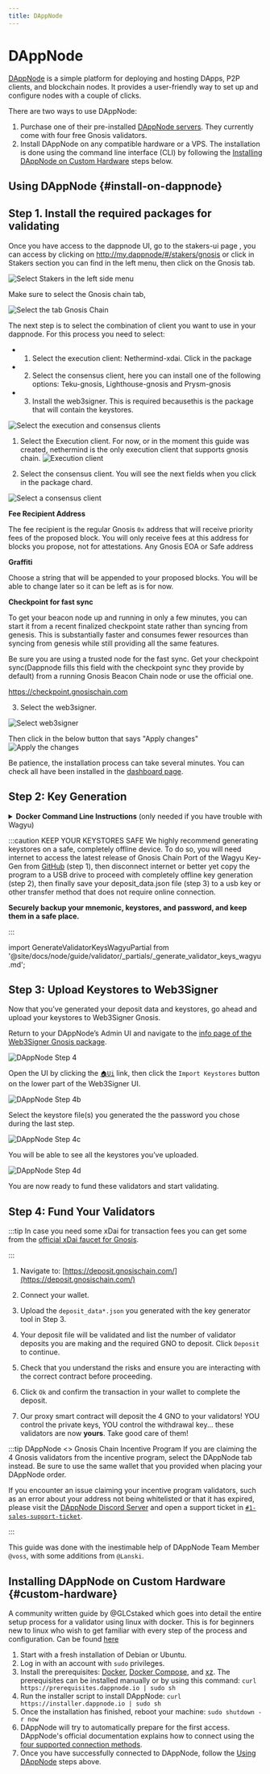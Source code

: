 ```yaml
---
title: DAppNode
---
```


# DAppNode

[DAppNode](https://dappnode.io/) is a simple platform for deploying and hosting DApps, P2P clients, and blockchain nodes. It provides a user-friendly way to set up and configure nodes with a couple of clicks.

There are two ways to use DAppNode:

1. Purchase one of their pre-installed [DAppNode servers](https://dappnode.io/collections/all). They currently come with four free Gnosis validators.
2. Install DAppNode on any compatible hardware or a VPS. The installation is done using the command line interface (CLI) by following the [Installing DAppNode on Custom Hardware](#custom-hardware) steps below.

## Using DAppNode {#install-on-dappnode}

## Step 1. Install the required packages for validating

Once you have access to the dappnode UI, go to the stakers-ui page , you can access by clicking on http://my.dappnode/#/stakers/gnosis or click in Stakers section you can find in the left menu, then click on the Gnosis tab.

![Select Stakers in the left side menu](/img/node/dappnode-left-menu.png)

Make sure to select the Gnosis chain tab,

![Select the tab Gnosis Chain](/img/node/dappnode-stakers-ui.png)

The next step is to select the combination of client you want to use in your dappnode. For this process you need to select:

- 1. Select the execution client: Nethermind-xdai. Click in the package
- 2. Select the consensus client, here you can install one of the following options: Teku-gnosis, Lighthouse-gnosis and Prysm-gnosis
- 3. Install the web3signer. This is required becausethis is the package that will contain the keystores.

![Select the execution and consensus clients](/img/node/dappnode-stakers-ui-2.png)

1. Select the Execution client. For now, or in the moment this guide was created, nethermind is the only execution client that supports gnosis chain.
   ![Execution client ](/img/node/dappnode-execution-client.png)

2. Select the consensus client. You will see the next fields when you click in the package chard.

![Select a consensus client](/img/node/dappnode-consensus-client.png)

**Fee Recipient Address**

The fee recipient is the regular Gnosis `0x` address that will receive priority fees of the proposed block. You will only receive fees at this address for blocks you propose, not for attestations. Any Gnosis EOA or Safe address

**Graffiti**

Choose a string that will be appended to your proposed blocks. You will be able to change later so it can be left as is for now.

**Checkpoint for fast sync**

To get your beacon node up and running in only a few minutes, you can start it from a recent finalized checkpoint state rather than syncing from genesis. This is substantially faster and consumes fewer resources than syncing from genesis while still providing all the same features.

Be sure you are using a trusted node for the fast sync. Get your checkpoint sync(Dappnode fills this field with the checkpoint sync they provide by default) from a running Gnosis Beacon Chain node or use the official one.

https://checkpoint.gnosischain.com

3. Select the web3signer.

![Select web3signer](/img/node/dappnode-web3signer-stakers.png)

Then click in the below button that says "Apply changes"
![Apply the changes](/img/node/dappnode-stakers-ui-apply.png)

Be patience, the installation process can take several minutes. You can check all have been installed in the [dashboard page](http://my.dappnode/#/dashboard).

## Step 2: Key Generation

<details>
  <summary><strong>Docker Command Line Instructions</strong> (only needed if you have trouble with Wagyu)</summary>
  <div>
    <div>
      <ol>
        <li>Pull the docker image for the data generator<br/>
          <pre>docker pull ghcr.io/gnosischain/validator-data-generator:latest</pre>
        </li>
        <li>If this is your first time running the process and there is no an existing mnemonic to generate keystores and deposit data, replace the variables below with your info then run the command.
        <pre>docker run -it --rm -v /path/to/validator_keys:/app/validator_keys ghcr.io/gnosischain/validator-data-generator:latest new-mnemonic --num_validators=NUM --mnemonic_language=english --chain=gnosis --folder=/app/validator_keys --eth1_withdrawal_address=WITHDRAWAL_ADDRESS</pre>
        </li>
        <li>Choose a secure password and confirm. You will be shown a mnemonic seed phrase. Write down and store your keystore password and mnemonic safely offline.<br/>
          <img src="/img/node/dappnode-step3.png"/>
          Following execution, the path you defined for <code>/path/to/validator_keys</code> will contain the keystores and <code>deposit_data*.json</code> file.
        </li>
      </ol>
    </div>
    <details>
      <summary>Drop down for variable descriptions</summary>
        <div>
          <ul>
            <li><code>NUM</code> The number of signing keys (validators) to generate.</li>
            <li><code>START_NUM</code> Index for the first validator key. If this is the first time generating keys with this mnemonic, use 0. If keys were previously generated with this mnemonic, use the subsequent index number (e.g., if 4 keys have been generated before (keys #0, #1, #2, #3, then enter 4 here).</li>
            <li><code>WITHDRAWAL_ADDRESS</code> Use this parameter to provide a regular Gnosis Chain <code>0x</code> address for mGNO withdrawal. This parameter can also be omitted to generate withdrawal credentials with the mnemonic-derived withdrawal public key in the <a href="https://eips.ethereum.org/EIPS/eip-2334#eth2-specific-parameters">EIP-2334 format</a> (ETH2 address format). <strong>Withdrawals will not be available until after the Shanghai upgrade.</strong></li>
            <li><code>/path/to/</code> should be replaced with a valid and existing path where you want to create the validator_keys folder. Or, to create the validator_keys folder in your current working directory, use <code>$(PWD)/validator_keys:/app/validator_keys</code></li>
            <li>More details about command line arguments can be found <a href="https://github.com/gnosischain/validator-data-generator">here</a></li>
          </ul>
      </div>
    </details>
  </div>
</details>

:::caution KEEP YOUR KEYSTORES SAFE
We highly recommend generating keystores on a safe, completely offline device. To do so, you will need internet to access the latest release of Gnosis Chain Port of the Wagyu Key-Gen from [GitHub](https://github.com/alexpeterson91/wagyu-key-gen/releases) (step 1), then disconnect internet or better yet copy the program to a USB drive to proceed with completely offline key generation (step 2), then finally save your deposit_data.json file (step 3) to a usb key or other transfer method that does not require online connection.

**Securely backup your mnemonic, keystores, and password, and keep them in a safe place.**

:::

import GenerateValidatorKeysWagyuPartial from '@site/docs/node/guide/validator/\_partials/\_generate_validator_keys_wagyu.md';

<GenerateValidatorKeysWagyuPartial />

## Step 3: Upload Keystores to Web3Signer

Now that you’ve generated your deposit data and keystores, go ahead and upload your keystores to Web3Signer Gnosis.

Return to your DAppNode’s Admin UI and navigate to the [info page of the Web3Signer Gnosis package](http://my.dappnode/#/packages/web3signer-gnosis.dnp.dappnode.eth/info).

![DAppNode Step 4](/img/node/dappnode-step4.png)

Open the UI by clicking the [`🏠Ui`](http://ui.web3signer-gnosis.dappnode/) link, then click the `Import Keystores` button on the lower part of the Web3Signer UI.

![DAppNode Step 4b](/img/node/dappnode-step4b.png)

Select the keystore file(s) you generated the the password you chose during the last step.

![DAppNode Step 4c](/img/node/dappnode-step4c.png)

You will be able to see all the keystores you’ve uploaded.

![DAppNode Step 4d](/img/node/dappnode-step4d.png)

You are now ready to fund these validators and start validating.

## Step 4: Fund Your Validators

:::tip
In case you need some xDai for transaction fees you can get some from the [official xDai faucet for Gnosis](https://stakely.io/en/faucet/gnosis-chain-xdai).

:::

1. Navigate to: [https://deposit.gnosischain.com/](https://deposit.gnosischain.com/)
2. Connect your wallet.
3. Upload the `deposit_data*.json` you generated with the key generator tool in Step 3.
4. Your deposit file will be validated and list the number of validator deposits you are making and the required GNO to deposit. Click `Deposit` to continue.
5. Check that you understand the risks and ensure you are interacting with the correct contract before proceeding.
6. Click `Ok` and confirm the transaction in your wallet to complete the deposit.

7. Our proxy smart contract will deposit the 4 GNO to your validators! YOU control the private keys, YOU control the withdrawal key... these validators are now **yours**. Take good care of them!

:::tip DAppNode <\> Gnosis Chain Incentive Program
If you are claiming the 4 Gnosis validators from the incentive program, select the DAppNode tab instead. Be sure to use the same wallet that you provided when placing your DAppNode order.

If you encounter an issue claiming your incentive program validators, such as an error about your address not being whitelisted or that it has expired, please visit the [DAppNode Discord Server](https://discord.gg/dappnode) and open a support ticket in [`#1-sales-support-ticket`](https://discord.gg/mGtA9emHw3).

:::

This guide was done with the inestimable help of DAppNode Team Member `@voss`, with some additions from `@Lanski`.

## Installing DAppNode on Custom Hardware {#custom-hardware}

A community written guide by @GLCstaked which goes into detail the entire setup process for a validator using linux with docker. This is for beginners new to linux who wish to get familiar with every step of the process and configuration. Can be found [here](https://mirror.xyz/0xf3bF9DDbA413825E5DdF92D15b09C2AbD8d190dd/wkE51RqApadbSW1GQartYJ5Jz71mnz2y60TNu3XNtNM)

1. Start with a fresh installation of Debian or Ubuntu.
2. Log in with an account with `sudo` privileges.
3. Install the prerequisites: [Docker](https://docs.docker.com/install/), [Docker Compose](https://docs.docker.com/compose/install/), and [xz](https://tukaani.org/xz/). The prerequisites can be installed manually or by using this command:
   `curl https://prerequisites.dappnode.io | sudo sh`
4. Run the installer script to install DAppNode:
   `curl https://installer.dappnode.io | sudo sh`
5. Once the installation has finished, reboot your machine:
   `sudo shutdown -r now`
6. DAppNode will try to automatically prepare for the first access. DAppNode's official documentation explains how to connect using the [four supported connection methods](https://docs.dappnode.io/get-started/installation/custom-hardware/installation/script#post-installation).
7. Once you have successfully connected to DAppNode, follow the [Using DAppNode](#install-on-dappnode) steps above.
